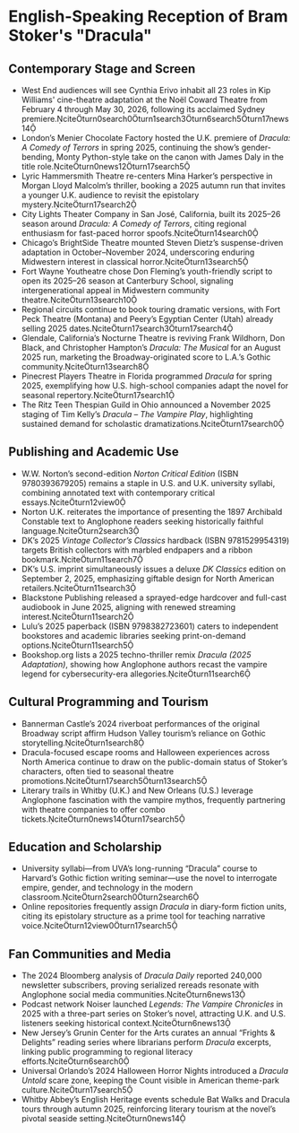# English-Speaking Reception of Bram Stoker's "Dracula"

## Contemporary Stage and Screen
- West End audiences will see Cynthia Erivo inhabit all 23 roles in Kip Williams' cine-theatre adaptation at the Noël Coward Theatre from February 4 through May 30, 2026, following its acclaimed Sydney premiere.citeturn0search0turn1search3turn6search5turn17news14
- London’s Menier Chocolate Factory hosted the U.K. premiere of *Dracula: A Comedy of Terrors* in spring 2025, continuing the show’s gender-bending, Monty Python-style take on the canon with James Daly in the title role.citeturn0news12turn17search5
- Lyric Hammersmith Theatre re-centers Mina Harker’s perspective in Morgan Lloyd Malcolm’s thriller, booking a 2025 autumn run that invites a younger U.K. audience to revisit the epistolary mystery.citeturn17search2
- City Lights Theater Company in San José, California, built its 2025–26 season around *Dracula: A Comedy of Terrors*, citing regional enthusiasm for fast-paced horror spoofs.citeturn14search0
- Chicago’s BrightSide Theatre mounted Steven Dietz’s suspense-driven adaptation in October–November 2024, underscoring enduring Midwestern interest in classical horror.citeturn13search5
- Fort Wayne Youtheatre chose Don Fleming’s youth-friendly script to open its 2025–26 season at Canterbury School, signaling intergenerational appeal in Midwestern community theatre.citeturn13search10
- Regional circuits continue to book touring dramatic versions, with Fort Peck Theatre (Montana) and Peery’s Egyptian Center (Utah) already selling 2025 dates.citeturn17search3turn17search4
- Glendale, California’s Nocturne Theatre is reviving Frank Wildhorn, Don Black, and Christopher Hampton’s *Dracula: The Musical* for an August 2025 run, marketing the Broadway-originated score to L.A.’s Gothic community.citeturn13search8
- Pinecrest Players Theatre in Florida programmed *Dracula* for spring 2025, exemplifying how U.S. high-school companies adapt the novel for seasonal repertory.citeturn17search1
- The Ritz Teen Thespian Guild in Ohio announced a November 2025 staging of Tim Kelly’s *Dracula – The Vampire Play*, highlighting sustained demand for scholastic dramatizations.citeturn17search0

## Publishing and Academic Use
- W.W. Norton’s second-edition *Norton Critical Edition* (ISBN 9780393679205) remains a staple in U.S. and U.K. university syllabi, combining annotated text with contemporary critical essays.citeturn12view0
- Norton U.K. reiterates the importance of presenting the 1897 Archibald Constable text to Anglophone readers seeking historically faithful language.citeturn2search3
- DK’s 2025 *Vintage Collector’s Classics* hardback (ISBN 9781529954319) targets British collectors with marbled endpapers and a ribbon bookmark.citeturn11search7
- DK’s U.S. imprint simultaneously issues a deluxe *DK Classics* edition on September 2, 2025, emphasizing giftable design for North American retailers.citeturn11search3
- Blackstone Publishing released a sprayed-edge hardcover and full-cast audiobook in June 2025, aligning with renewed streaming interest.citeturn11search2
- Lulu’s 2025 paperback (ISBN 9798382723601) caters to independent bookstores and academic libraries seeking print-on-demand options.citeturn11search5
- Bookshop.org lists a 2025 techno-thriller remix *Dracula (2025 Adaptation)*, showing how Anglophone authors recast the vampire legend for cybersecurity-era allegories.citeturn11search6

## Cultural Programming and Tourism
- Bannerman Castle’s 2024 riverboat performances of the original Broadway script affirm Hudson Valley tourism’s reliance on Gothic storytelling.citeturn1search8
- Dracula-focused escape rooms and Halloween experiences across North America continue to draw on the public-domain status of Stoker’s characters, often tied to seasonal theatre promotions.citeturn17search5turn13search5
- Literary trails in Whitby (U.K.) and New Orleans (U.S.) leverage Anglophone fascination with the vampire mythos, frequently partnering with theatre companies to offer combo tickets.citeturn0news14turn17search5

## Education and Scholarship
- University syllabi—from UVA’s long-running “Dracula” course to Harvard’s Gothic fiction writing seminar—use the novel to interrogate empire, gender, and technology in the modern classroom.citeturn2search0turn2search6
- Online repositories frequently assign *Dracula* in diary-form fiction units, citing its epistolary structure as a prime tool for teaching narrative voice.citeturn12view0turn17search5

## Fan Communities and Media
- The 2024 Bloomberg analysis of *Dracula Daily* reported 240,000 newsletter subscribers, proving serialized rereads resonate with Anglophone social media communities.citeturn6news13
- Podcast network Noiser launched *Legends: The Vampire Chronicles* in 2025 with a three-part series on Stoker’s novel, attracting U.K. and U.S. listeners seeking historical context.citeturn6news13
- New Jersey’s Grunin Center for the Arts curates an annual “Frights & Delights” reading series where librarians perform *Dracula* excerpts, linking public programming to regional literacy efforts.citeturn6search0
- Universal Orlando’s 2024 Halloween Horror Nights introduced a *Dracula Untold* scare zone, keeping the Count visible in American theme-park culture.citeturn17search5
- Whitby Abbey’s English Heritage events schedule Bat Walks and Dracula tours through autumn 2025, reinforcing literary tourism at the novel’s pivotal seaside setting.citeturn0news14
